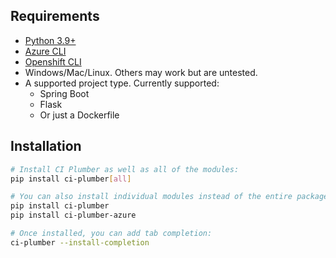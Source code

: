## Requirements

- [Python 3.9+](https://www.python.org/downloads/)
- [Azure CLI](https://docs.microsoft.com/en-us/cli/azure/install-azure-cli)
- [Openshift CLI](https://github.com/openshift/origin/releases/latest)
- Windows/Mac/Linux. Others may work but are untested.
- A supported project type. Currently supported:
    - Spring Boot
    - Flask
    - Or just a Dockerfile

## Installation


```sh
# Install CI Plumber as well as all of the modules:
pip install ci-plumber[all]

# You can also install individual modules instead of the entire package:
pip install ci-plumber
pip install ci-plumber-azure

# Once installed, you can add tab completion:
ci-plumber --install-completion
```
